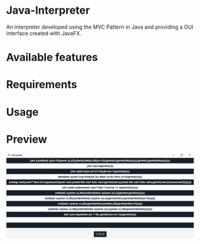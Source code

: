 # Java-Interpreter
An interpreter developed using the MVC Pattern in Java and providing a GUI interface created with JavaFX.

# Available features

# Requirements

# Usage

# Preview

![](Preview/programP.png)

